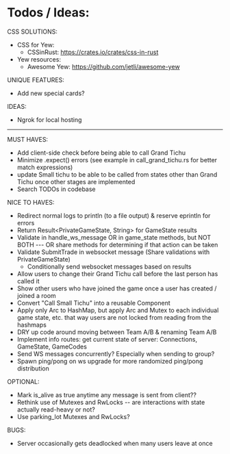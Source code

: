 # Todos / Ideas:

CSS SOLUTIONS:
- CSS for Yew:
  - CSSinRust: https://crates.io/crates/css-in-rust
- Yew resources: 
  - Awesome Yew: https://github.com/jetli/awesome-yew

UNIQUE FEATURES:
- Add new special cards?

IDEAS:
- Ngrok for local hosting


--------------------------------------------------------------------------------------------

MUST HAVES:
- Add client-side check before being able to call Grand Tichu
- Minimize .expect() errors (see example in call_grand_tichu.rs for better match expressions)
- update Small tichu to be able to be called from states other than Grand Tichu once other stages are implemented
- Search TODOs in codebase

NICE TO HAVES:
- Redirect normal logs to println (to a file output) & reserve eprintln for errors
- Return Result<PrivateGameState, String> for GameState results
- Validate in handle_ws_message OR in game_state methods, but NOT BOTH --- OR share methods for determining if that action can be taken
- Validate SubmitTrade in websocket message (Share validations with PrivateGameState)
    - Conditionally send websocket messages based on results
- Allow users to change their Grand Tichu call before the last person has called it
- Show other users who have joined the game once a user has created / joined a room
- Convert "Call Small Tichu" into a reusable Component
- Apply only Arc to HashMap, but apply Arc and Mutex to each individual game state, etc. that way users are not locked from reading from the hashmaps
- DRY up code around moving between Team A/B & renaming Team A/B
- Implement info routes: get current state of server: Connections, GameState, GameCodes
- Send WS messages concurrently? Especially when sending to group?
- Spawn ping/pong on ws upgrade for more randomized ping/pong distribution

OPTIONAL:
- Mark is_alive as true anytime any message is sent from client??
- Rethink use of Mutexes and RwLocks -- are interactions with state actually read-heavy or not?
- Use parking_lot Mutexes and RwLocks?


BUGS:
- Server occasionally gets deadlocked when many users leave at once